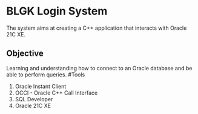 # BLGK Login System

The system aims at creating a C++ application that interacts with Oracle 21C XE.

## Objective

Learning and understanding how to connect to an Oracle database and be able to perform queries.
#Tools

1. Oracle Instant Client
2. OCCI - Oracle C++ Call Interface
3. SQL Developer
4. Oracle 21C XE
